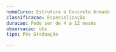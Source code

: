 ```yaml
---
nomeCurso: Estrutura e Concreto Armado
classificacao: Especialização
duracao: Pode ser de 4 a 12 meses
observacao: obs
tipo: Pós Graduação

---
```


